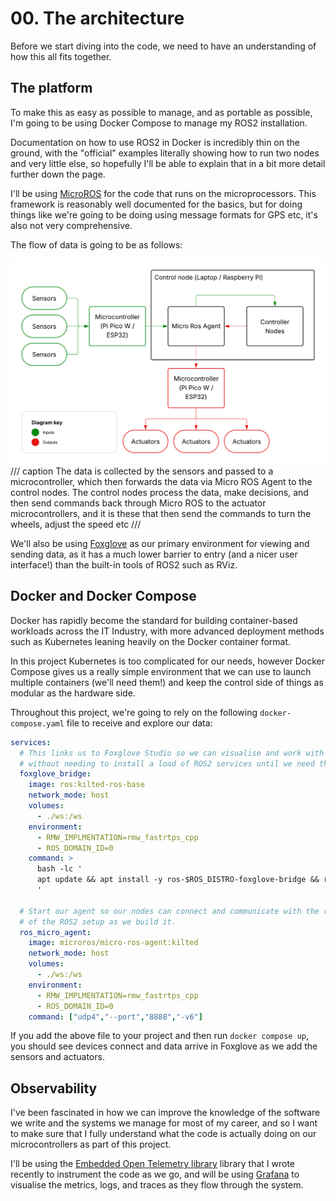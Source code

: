 # 00. The architecture

Before we start diving into the code, we need to have an understanding of how this all fits together.

## The platform

To make this as easy as possible to manage, and as portable as possible, I'm going to be using Docker Compose to manage my ROS2 installation.

Documentation on how to use ROS2 in Docker is incredibly thin on the ground, with the "official" examples literally showing how to run two nodes and very little else, so hopefully I'll be able to explain that in a bit more detail further down the page.

I'll be using [MicroROS](https://micro.ros.org/) for the code that runs on the microprocessors. This framework is reasonably well documented for the basics, but for doing things like we're going to be doing using message formats for GPS etc, it's also not very comprehensive.

The flow of data is going to be as follows:

![Basic Architecture](BotOnABudgetArchBasic.png)
/// caption
The data is collected by the sensors and passed to a microcontroller, which then forwards the data via Micro ROS Agent to the control nodes. The control nodes process the data, make decisions, and then send commands back through Micro ROS to the actuator microcontrollers, and it is these that then send the commands to turn the wheels, adjust the speed etc
///

We'll also be using [Foxglove](https://app.foxglove.dev/) as our primary environment for viewing and sending data, as it has a much lower barrier to entry (and a nicer user interface!) than the built-in tools of ROS2 such as RViz.

## Docker and Docker Compose

Docker has rapidly become the standard for building container-based workloads across the IT Industry, with more advanced deployment methods such as Kubernetes leaning heavily on the Docker container format.

In this project Kubernetes is too complicated for our needs, however Docker Compose gives us a really simple environment that we can use to launch multiple containers (we'll need them!) and keep the control side of things as modular as the hardware side.

Throughout this project, we're going to rely on the following `docker-compose.yaml` file to receive and explore our data:

```yaml
services:
  # This links us to Foxglove Studio so we can visualise and work with the data
  # without needing to install a load of ROS2 services until we need them
  foxglove_bridge:
    image: ros:kilted-ros-base
    network_mode: host
    volumes:
      - ./ws:/ws
    environment:
      - RMW_IMPLMENTATION=rmw_fastrtps_cpp
      - ROS_DOMAIN_ID=0
    command: >
      bash -lc '
      apt update && apt install -y ros-$ROS_DISTRO-foxglove-bridge && ros2 launch foxglove_bridge foxglove_bridge_launch.xml port:=8765 address:="0.0.0.0"
      '

  # Start our agent so our nodes can connect and communicate with the rest
  # of the ROS2 setup as we build it.
  ros_micro_agent:
    image: microros/micro-ros-agent:kilted
    network_mode: host
    volumes:
      - ./ws:/ws
    environment:
      - RMW_IMPLMENTATION=rmw_fastrtps_cpp
      - ROS_DOMAIN_ID=0
    command: ["udp4","--port","8888","-v6"]
```

If you add the above file to your project and then run `docker compose up`, you should see devices connect and data arrive in Foxglove as we add the sensors and actuators.

## Observability

I've been fascinated in how we can improve the knowledge of the software we write and the systems we manage for most of my career, and so I want to make sure that I fully understand what the code is actually doing on our microcontrollers as part of this project.

I'll be using the [Embedded Open Telemetry library](https://github.com/proffalken/otel-embedded-cpp) library that I wrote recently to instrument the code as we go, and will be using [Grafana](https://grafana.com) to visualise the metrics, logs, and traces as they flow through the system.
